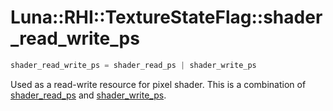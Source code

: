 # Luna::RHI::TextureStateFlag::shader_read_write_ps

```c++
shader_read_write_ps = shader_read_ps | shader_write_ps
```

Used as a read-write resource for pixel shader. This is a combination of [shader_read_ps](group___r_h_i_1gga44197ca8c7fae3c510e42a6c9b5536bda920178b8787f75d9b60d3886edd9ad17.md) and [shader_write_ps](group___r_h_i_1gga44197ca8c7fae3c510e42a6c9b5536bdaecaddf3df743e0d38ec9cf9852fcf55d.md). 


